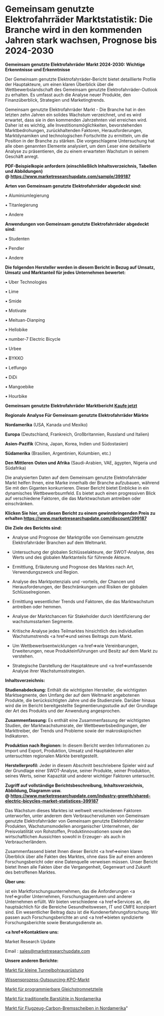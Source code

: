 # Gemeinsam genutzte Elektrofahrräder Marktstatistik: Die Branche wird in den kommenden Jahren stark wachsen, Prognose bis 2024-2030

<strong>Gemeinsam genutzte Elektrofahrräder Markt 2024-2030: Wichtige Erkenntnisse und Erkenntnisse</strong>

Der Gemeinsam genutzte Elektrofahrräder-Bericht bietet detaillierte Profile der Hauptakteure, um einen klaren Überblick über die Wettbewerbslandschaft des Gemeinsam genutzte Elektrofahrräder-Outlook zu erhalten. Es umfasst auch die Analyse neuer Produkte, den Finanzüberblick, Strategien und Marketingtrends.

Gemeinsam genutzte Elektrofahrräder Markt - Die Branche hat in den letzten zehn Jahren ein solides Wachstum verzeichnet, und es wird erwartet, dass sie in den kommenden Jahrzehnten viel erreichen wird. Daher ist es wichtig, alle Investitionsmöglichkeiten, bevorstehenden Marktbedrohungen, zurückhaltenden Faktoren, Herausforderungen, Marktdynamiken und technologischen Fortschritte zu ermitteln, um die Position in der Branche zu stärken. Die vorgeschlagene Untersuchung hat alle oben genannten Elemente analysiert, um dem Leser eine detaillierte Analyse zu präsentieren, die zu einem erwarteten Wachstum in seinem Geschäft anregt.

<strong><b>PDF-Beispielkopie anfordern (einschließlich Inhaltsverzeichnis, Tabellen und Abbildungen) @ </b></strong><strong><a href=https://www.marketresearchupdate.com/sample/399187><strong>https://www.marketresearchupdate.com/sample/399187</u></a></strong></strong>

<strong>Arten von Gemeinsam genutzte Elektrofahrräder abgedeckt sind:</strong>

• Aluminiumlegierung

• Titanlegierung

• Andere

<strong>Anwendungen von Gemeinsam genutzte Elektrofahrräder abgedeckt sind:</strong>

• Studenten

• Pendler

• Andere

<strong>Die folgenden Hersteller werden in diesem Bericht in Bezug auf Umsatz, Umsatz und Marktanteil für jedes Unternehmen bewertet:</strong>

• Uber Technologies

• Lime

• Smide

• Motivate

• Meituan-Dianping

• Hellobike

• number-7 Electric Bicycle

• Urbee

• BYKKO

• Letfungo

• DiDi

• Mangoebike

• Hourbike

<strong>Gemeinsam genutzte Elektrofahrräder Marktbericht <a href=https://www.marketresearchupdate.com/buynow/399187>Kaufe jetzt</a></strong>

<strong>Regionale Analyse Für Gemeinsam genutzte Elektrofahrräder Märkte</strong>

<strong>Nordamerika</strong> (USA, Kanada und Mexiko)

<strong>Europa</strong> (Deutschland, Frankreich, Großbritannien, Russland und Italien)

<strong>Asien-Pazifik</strong> (China, Japan, Korea, Indien und Südostasien)

<strong>Südamerika</strong> (Brasilien, Argentinien, Kolumbien, etc.)

<strong>Den Mittleren</strong> <strong>Osten und Afrika</strong> (Saudi-Arabien, VAE, ägypten, Nigeria und Südafrika)

Die analysierten Daten auf dem Gemeinsam genutzte Elektrofahrräder Markt helfen Ihnen, eine Marke innerhalb der Branche aufzubauen, während Sie mit den Giganten konkurrieren. Dieser Bericht bietet Einblicke in ein dynamisches Wettbewerbsumfeld. Es bietet auch einen progressiven Blick auf verschiedene Faktoren, die das Marktwachstum antreiben oder einschränken.

<strong>Klicken Sie hier, um diesen Bericht zu einem gewinnbringenden Preis zu erhalten
</strong><strong><a href=https://www.marketresearchupdate.com/discount/399187>https://www.marketresearchupdate.com/discount/399187</b></u></strong></a>

<strong>Die Ziele des Berichts sind:</strong>

- Analyse und Prognose der Marktgröße von Gemeinsam genutzte Elektrofahrräder Branchen auf dem Weltmarkt.

- Untersuchung der globalen Schlüsselakteure, der SWOT-Analyse, des Werts und des globalen Marktanteils für führende Akteure.

- Ermittlung, Erläuterung und Prognose des Marktes nach Art, Verwendungszweck und Region.

- Analyse des Marktpotenzials und -vorteils, der Chancen und Herausforderungen, der Beschränkungen und Risiken der globalen Schlüsselregionen.

- Ermittlung wesentlicher Trends und Faktoren, die das Marktwachstum antreiben oder hemmen.

- Analyse der Marktchancen für Stakeholder durch Identifizierung der wachstumsstarken Segmente.

- Kritische Analyse jedes Teilmarktes hinsichtlich des individuellen Wachstumstrends <a href=>und</a> seines Beitrags zum Markt.

- Um Wettbewerbsentwicklungen <a href=>wie</a> Vereinbarungen, Erweiterungen, neue Produkteinführungen und Besitz auf dem Markt zu verstehen.

- Strategische Darstellung der Hauptakteure und <a href=>umfas</a>sende Analyse ihrer Wachstumsstrategien.

<strong>Inhaltsverzeichnis:</strong>

<strong>Studienabdeckung:</strong> Enthält die wichtigsten Hersteller, die wichtigsten Marktsegmente, den Umfang der auf dem Weltmarkt angebotenen Produkte, die berücksichtigten Jahre und die Studienziele. Darüber hinaus wird die im Bericht bereitgestellte Segmentierungsstudie auf der Grundlage der Art des Produkts und der Anwendung angesprochen.

<strong>Zusammenfassung:</strong> Es enthält eine Zusammenfassung der wichtigsten Studien, der Marktwachstumsrate, der Wettbewerbsbedingungen, der Markttreiber, der Trends und Probleme sowie der makroskopischen Indikatoren.

<strong>Produktion nach Regionen:</strong> In diesem Bericht werden Informationen zu Import und Export, Produktion, Umsatz und Hauptakteuren aller untersuchten regionalen Märkte bereitgestellt.

<strong>Herstellerprofil:</strong> Jeder in diesem Abschnitt beschriebene Spieler wird auf der Grundlage einer SWOT-Analyse, seiner Produkte, seiner Produktion, seines Werts, seiner Kapazität und anderer wichtiger Faktoren untersucht.

<strong><b>Zugriff auf vollständige Berichtsbeschreibung, Inhaltsverzeichnis, Abbildung, Diagramm usw. @ </b></strong><strong><a href=https://www.marketresearchupdate.com/industry-growth/shared-electric-bicycles-market-statistices-399187>https://www.marketresearchupdate.com/industry-growth/shared-electric-bicycles-market-statistices-399187</a></strong>

Das Wachstum dieses Marktes ist weltweit verschiedenen Faktoren unterworfen, unter anderem dem Verbrauchervolumen von Gemeinsam genutzte Elektrofahrräder von Gemeinsam genutzte Elektrofahrräder Produkten, Wachstumsmodellen anorganischer Unternehmen, der Preisvolatilität von Rohstoffen, Produktinnovationen sowie den wirtschaftlichen Aussichten sowohl in Erzeuger- als auch in Verbraucherländern.

Zusammenfassend bietet Ihnen dieser Bericht <a href=>einen</a> klaren Überblick über alle Fakten des Marktes, ohne dass Sie auf einen anderen Forschungsbericht oder eine Datenquelle verweisen müssen. Unser Bericht bietet Ihnen alle Fakten über die Vergangenheit, Gegenwart und Zukunft des betroffenen Marktes.

<strong>Über uns:</strong>

 ist ein Marktforschungsunternehmen, das die Anforderungen <a href=>großer</a> Unternehmen, Forschungsagenturen und anderer Unternehmen erfüllt. Wir bieten verschiedene <a href=>Services</a> an, die hauptsächlich für die Bereiche Gesundheitswesen, IT und CMFE konzipiert sind. Ein wesentlicher Beitrag dazu ist die Kundenerfahrungsforschung. Wir passen auch Forschungsberichte an und <a href=>bieten</a> syndizierte Forschungsberichte sowie Beratungsdienste an.

<strong><a href=>Kontaktiere uns:</a></strong>

Market Research Update

Email : sales@marketresearchupdate.com

<strong>Unsere anderen Berichte:</strong>

<a href=https://www.linkedin.com/pulse/small-tunneling-boring-equipment-market-witness>Markt für kleine Tunnelbohrausrüstung</a>

<a href=https://www.linkedin.com/pulse/knowledge-process-outsourcing-kpo-market-size-1f>Wissensprozess-Outsourcing-KPO-Markt</a>

<a href=https://www.linkedin.com/pulse/programmable-dc-power-supplies-market-2023-analysis-growth>Markt für programmierbare Gleichstromnetzteile</a>

<a href=https://www.linkedin.com/pulse/north-america-traditional-bar-chairs-market-2023>Markt für traditionelle Barstühle in Nordamerika</a>

<a href=https://www.linkedin.com/pulse/north-america-aircraft-carbon-brake-disc-market-overview>Markt für Flugzeug-Carbon-Bremsscheiben in Nordamerika</a>"
